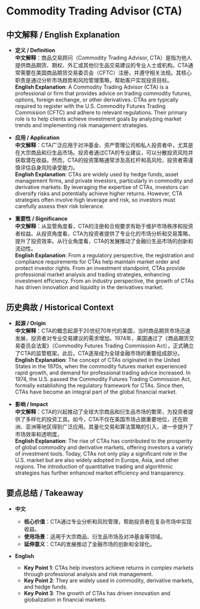 # Commodity Trading Advisor (CTA)

## 中文解释 / English Explanation

* **定义 / Definition**  
  **中文解释**：商品交易顾问（Commodity Trading Advisor, CTA）是指为他人提供商品期货、期权、外汇或其他衍生品交易建议的专业人士或机构。CTA通常需要在美国商品期货交易委员会（CFTC）注册，并遵守相关法规。其核心职责是通过分析市场趋势和风险管理策略，帮助客户实现投资目标。  
  **English Explanation**: A Commodity Trading Advisor (CTA) is a professional or firm that provides advice on trading commodity futures, options, foreign exchange, or other derivatives. CTAs are typically required to register with the U.S. Commodity Futures Trading Commission (CFTC) and adhere to relevant regulations. Their primary role is to help clients achieve investment goals by analyzing market trends and implementing risk management strategies.

* **应用 / Application**  
  **中文解释**：CTA广泛应用于对冲基金、资产管理公司和私人投资者中，尤其是在大宗商品和衍生品市场。投资者通过CTA的专业建议，可以分散投资风险并获取潜在收益。然而，CTA的投资策略通常涉及高杠杆和高风险，投资者需谨慎评估自身风险承受能力。  
  **English Explanation**: CTAs are widely used by hedge funds, asset management firms, and private investors, particularly in commodity and derivative markets. By leveraging the expertise of CTAs, investors can diversify risks and potentially achieve higher returns. However, CTA strategies often involve high leverage and risk, so investors must carefully assess their risk tolerance.

* **重要性 / Significance**  
  **中文解释**：从监管角度看，CTA的注册和合规要求有助于维护市场秩序和投资者权益。从投资角度看，CTA为投资者提供了专业化的市场分析和交易策略，提升了投资效率。从行业角度看，CTA的发展推动了金融衍生品市场的创新和流动性。  
  **English Explanation**: From a regulatory perspective, the registration and compliance requirements for CTAs help maintain market order and protect investor rights. From an investment standpoint, CTAs provide professional market analysis and trading strategies, enhancing investment efficiency. From an industry perspective, the growth of CTAs has driven innovation and liquidity in the derivatives market.

## 历史典故 / Historical Context

* **起源 / Origin**  
  **中文解释**：CTA的概念起源于20世纪70年代的美国，当时商品期货市场迅速发展，投资者对专业交易建议的需求增加。1974年，美国通过了《商品期货交易委员会法案》（Commodity Futures Trading Commission Act），正式确立了CTA的监管框架。此后，CTA逐渐成为全球金融市场的重要组成部分。  
  **English Explanation**: The concept of CTAs originated in the United States in the 1970s, when the commodity futures market experienced rapid growth, and demand for professional trading advice increased. In 1974, the U.S. passed the Commodity Futures Trading Commission Act, formally establishing the regulatory framework for CTAs. Since then, CTAs have become an integral part of the global financial market.

* **影响 / Impact**  
  **中文解释**：CTA的兴起推动了全球大宗商品和衍生品市场的繁荣，为投资者提供了多样化的投资工具。如今，CTA不仅在美国市场占据重要地位，还在欧洲、亚洲等地区得到广泛应用。其量化交易和算法策略的引入，进一步提升了市场效率和透明度。  
  **English Explanation**: The rise of CTAs has contributed to the prosperity of global commodity and derivative markets, offering investors a variety of investment tools. Today, CTAs not only play a significant role in the U.S. market but are also widely adopted in Europe, Asia, and other regions. The introduction of quantitative trading and algorithmic strategies has further enhanced market efficiency and transparency.

## 要点总结 / Takeaway

* **中文**  
  - **核心价值**：CTA通过专业分析和风险管理，帮助投资者在复杂市场中实现收益。  
  - **使用场景**：适用于大宗商品、衍生品市场及对冲基金等领域。  
  - **延伸意义**：CTA的发展推动了金融市场的创新和全球化。

* **English**  
  - **Key Point 1**: CTAs help investors achieve returns in complex markets through professional analysis and risk management.  
  - **Key Point 2**: They are widely used in commodity, derivative markets, and hedge funds.  
  - **Key Point 3**: The growth of CTAs has driven innovation and globalization in financial markets.